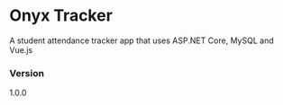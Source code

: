 # Onyx Tracker
A student attendance tracker app that uses ASP.NET Core, MySQL and Vue.js

### Version
1.0.0
